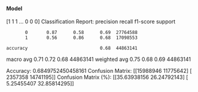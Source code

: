 #### Model
[1 1 1 ... 0 0 0]
Classification Report:
              precision    recall  f1-score   support

           0       0.87      0.58      0.69  27764588
           1       0.56      0.86      0.68  17098553

    accuracy                           0.68  44863141
   macro avg       0.71      0.72      0.68  44863141
weighted avg       0.75      0.68      0.69  44863141

Accuracy: 0.6849752450458161
Confusion Matrix:
[[15988946 11775642]
 [ 2357358 14741195]]
Confusion Matrix (%):
[[35.63938156 26.24792143]
 [ 5.25455407 32.85814295]]
